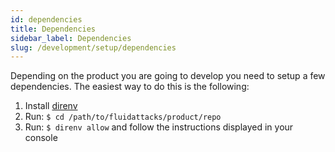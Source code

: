 ```yaml
---
id: dependencies
title: Dependencies
sidebar_label: Dependencies
slug: /development/setup/dependencies
---
```


Depending on the product
you are going to develop
you need to setup a few dependencies.
The easiest way to do this is the following:

1. Install [direnv](https://direnv.net/)
1. Run: `$ cd /path/to/fluidattacks/product/repo`
1. Run: `$ direnv allow` and follow the instructions displayed in your console
